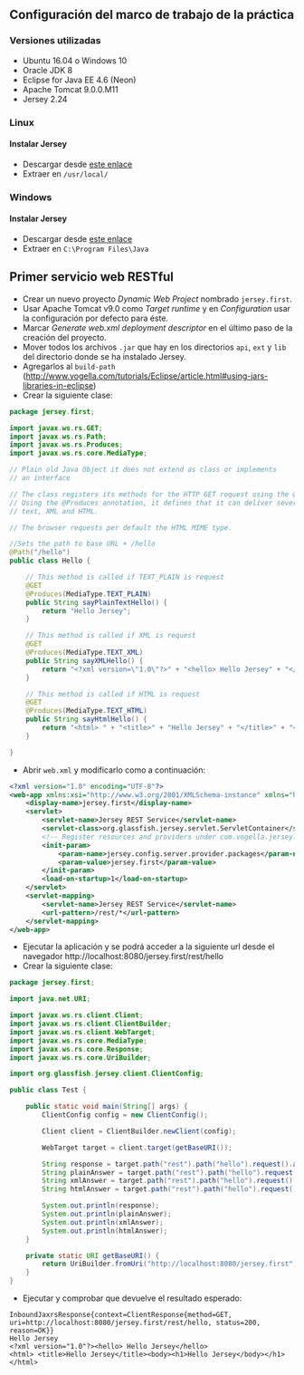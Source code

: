 ## Configuración del marco de trabajo de la práctica

### Versiones utilizadas

* Ubuntu 16.04 o Windows 10
* Oracle JDK 8
* Eclipse for Java EE 4.6 (Neon)
* Apache Tomcat 9.0.0.M11
* Jersey 2.24

### Linux

#### Instalar Jersey

* Descargar desde [este enlace](http://repo1.maven.org/maven2/org/glassfish/jersey/bundles/jaxrs-ri/2.24/jaxrs-ri-2.24.zip)
* Extraer en `/usr/local/`

### Windows

#### Instalar Jersey

* Descargar desde [este enlace](http://repo1.maven.org/maven2/org/glassfish/jersey/bundles/jaxrs-ri/2.24/jaxrs-ri-2.24.zip)
* Extraer en `C:\Program Files\Java`

## Primer servicio web RESTful

* Crear un nuevo proyecto *Dynamic Web Project* nombrado `jersey.first`.
* Usar Apache Tomcat v9.0 como *Target runtime* y en *Configuration* usar la configuración por defecto para éste.
* Marcar *Generate web.xml deployment descriptor* en el último paso de la creación del proyecto.
* Mover todos los archivos `.jar` que hay en los directorios `api`, `ext` y `lib` del directorio donde se ha instalado Jersey.
* Agregarlos al `build-path` (http://www.vogella.com/tutorials/Eclipse/article.html#using-jars-libraries-in-eclipse)
* Crear la siguiente clase:

```java
package jersey.first;

import javax.ws.rs.GET;
import javax.ws.rs.Path;
import javax.ws.rs.Produces;
import javax.ws.rs.core.MediaType;

// Plain old Java Object it does not extend as class or implements
// an interface

// The class registers its methods for the HTTP GET request using the @GET annotation.
// Using the @Produces annotation, it defines that it can deliver several MIME types,
// text, XML and HTML.

// The browser requests per default the HTML MIME type.

//Sets the path to base URL + /hello
@Path("/hello")
public class Hello {

	// This method is called if TEXT_PLAIN is request
	@GET
	@Produces(MediaType.TEXT_PLAIN)
	public String sayPlainTextHello() {
		return "Hello Jersey";
	}

	// This method is called if XML is request
	@GET
	@Produces(MediaType.TEXT_XML)
	public String sayXMLHello() {
		return "<?xml version=\"1.0\"?>" + "<hello> Hello Jersey" + "</hello>";
	}

	// This method is called if HTML is request
	@GET
	@Produces(MediaType.TEXT_HTML)
	public String sayHtmlHello() {
		return "<html> " + "<title>" + "Hello Jersey" + "</title>" + "<body><h1>" + "Hello Jersey" + "</body></h1>" + "</html> ";
	}

}
```

* Abrir `web.xml` y modificarlo como a continuación:

```xml
<?xml version="1.0" encoding="UTF-8"?>
<web-app xmlns:xsi="http://www.w3.org/2001/XMLSchema-instance" xmlns="http://xmlns.jcp.org/xml/ns/javaee" xsi:schemaLocation="http://xmlns.jcp.org/xml/ns/javaee http://xmlns.jcp.org/xml/ns/javaee/web-app_3_1.xsd" id="WebApp_ID" version="3.1">
	<display-name>jersey.first</display-name>
	<servlet>
		<servlet-name>Jersey REST Service</servlet-name>
		<servlet-class>org.glassfish.jersey.servlet.ServletContainer</servlet-class>
		<!-- Register resources and providers under com.vogella.jersey.first package. -->
		<init-param>
			<param-name>jersey.config.server.provider.packages</param-name>
			<param-value>jersey.first</param-value>
		</init-param>
		<load-on-startup>1</load-on-startup>
	</servlet>
	<servlet-mapping>
		<servlet-name>Jersey REST Service</servlet-name>
		<url-pattern>/rest/*</url-pattern>
	</servlet-mapping>
</web-app>
```

* Ejecutar la aplicación y se podrá acceder a la siguiente url desde el navegador http://localhost:8080/jersey.first/rest/hello
* Crear la siguiente clase:

```java
package jersey.first;

import java.net.URI;

import javax.ws.rs.client.Client;
import javax.ws.rs.client.ClientBuilder;
import javax.ws.rs.client.WebTarget;
import javax.ws.rs.core.MediaType;
import javax.ws.rs.core.Response;
import javax.ws.rs.core.UriBuilder;

import org.glassfish.jersey.client.ClientConfig;

public class Test {

	public static void main(String[] args) {
		ClientConfig config = new ClientConfig();

		Client client = ClientBuilder.newClient(config);

		WebTarget target = client.target(getBaseURI());

		String response = target.path("rest").path("hello").request().accept(MediaType.TEXT_PLAIN).get(Response.class).toString();
		String plainAnswer = target.path("rest").path("hello").request().accept(MediaType.TEXT_PLAIN).get(String.class);
		String xmlAnswer = target.path("rest").path("hello").request().accept(MediaType.TEXT_XML).get(String.class);
		String htmlAnswer = target.path("rest").path("hello").request().accept(MediaType.TEXT_HTML).get(String.class);

		System.out.println(response);
		System.out.println(plainAnswer);
		System.out.println(xmlAnswer);
		System.out.println(htmlAnswer);
	}

	private static URI getBaseURI() {
		return UriBuilder.fromUri("http://localhost:8080/jersey.first").build();
	}
}
```

* Ejecutar y comprobar que devuelve el resultado esperado:

```
InboundJaxrsResponse{context=ClientResponse{method=GET, uri=http://localhost:8080/jersey.first/rest/hello, status=200, reason=OK}}
Hello Jersey
<?xml version="1.0"?><hello> Hello Jersey</hello>
<html> <title>Hello Jersey</title><body><h1>Hello Jersey</body></h1></html>
```
